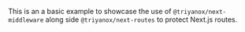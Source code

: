 This is an a basic example to showcase the use of `@triyanox/next-middleware` along side `@triyanox/next-routes` to protect Next.js routes.
